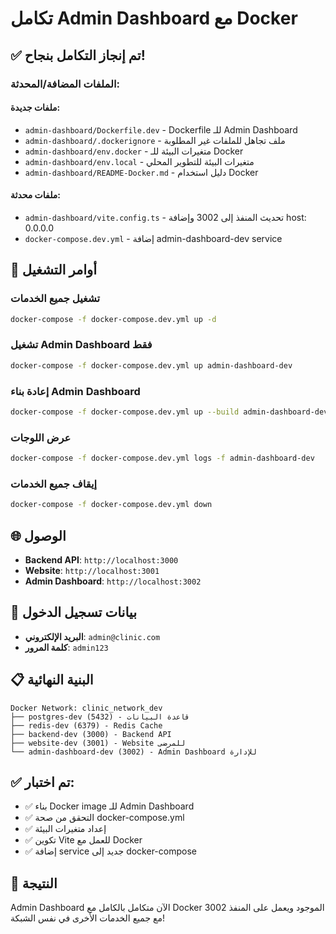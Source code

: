 # تكامل Admin Dashboard مع Docker

## ✅ تم إنجاز التكامل بنجاح!

### الملفات المضافة/المحدثة:

#### ملفات جديدة:
- `admin-dashboard/Dockerfile.dev` - Dockerfile للـ Admin Dashboard
- `admin-dashboard/.dockerignore` - ملف تجاهل للملفات غير المطلوبة
- `admin-dashboard/env.docker` - متغيرات البيئة للـ Docker
- `admin-dashboard/env.local` - متغيرات البيئة للتطوير المحلي
- `admin-dashboard/README-Docker.md` - دليل استخدام Docker

#### ملفات محدثة:
- `admin-dashboard/vite.config.ts` - تحديث المنفذ إلى 3002 وإضافة host: 0.0.0.0
- `docker-compose.dev.yml` - إضافة admin-dashboard-dev service

## 🚀 أوامر التشغيل

### تشغيل جميع الخدمات
```bash
docker-compose -f docker-compose.dev.yml up -d
```

### تشغيل Admin Dashboard فقط
```bash
docker-compose -f docker-compose.dev.yml up admin-dashboard-dev
```

### إعادة بناء Admin Dashboard
```bash
docker-compose -f docker-compose.dev.yml up --build admin-dashboard-dev
```

### عرض اللوجات
```bash
docker-compose -f docker-compose.dev.yml logs -f admin-dashboard-dev
```

### إيقاف جميع الخدمات
```bash
docker-compose -f docker-compose.dev.yml down
```

## 🌐 الوصول

- **Backend API**: `http://localhost:3000`
- **Website**: `http://localhost:3001`
- **Admin Dashboard**: `http://localhost:3002`

## 🔐 بيانات تسجيل الدخول

- **البريد الإلكتروني**: `admin@clinic.com`
- **كلمة المرور**: `admin123`

## 📋 البنية النهائية

```
Docker Network: clinic_network_dev
├── postgres-dev (5432) - قاعدة البيانات
├── redis-dev (6379) - Redis Cache
├── backend-dev (3000) - Backend API
├── website-dev (3001) - Website للمرضى
└── admin-dashboard-dev (3002) - Admin Dashboard للإدارة
```

## ✅ تم اختبار:

- ✅ بناء Docker image للـ Admin Dashboard
- ✅ التحقق من صحة docker-compose.yml
- ✅ إعداد متغيرات البيئة
- ✅ تكوين Vite للعمل مع Docker
- ✅ إضافة service جديد إلى docker-compose

## 🎯 النتيجة

Admin Dashboard الآن متكامل بالكامل مع Docker الموجود ويعمل على المنفذ 3002 مع جميع الخدمات الأخرى في نفس الشبكة!

